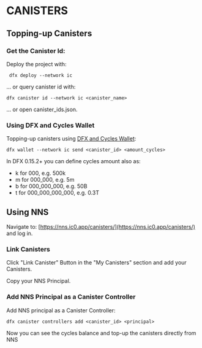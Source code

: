 # CANISTERS

## Topping-up Canisters

### Get the Canister Id:

Deploy the project with:

```shell
 dfx deploy --network ic
```
... or query canister id with:

```shell
dfx canister id --network ic <canister_name>
```
... or open canister_ids.json.

### Using DFX and Cycles Wallet

Topping-up canisters using [DFX and Cycles Wallet](DFX_Wallet.md):

```shell
dfx wallet --network ic send <canister_id> <amount_cycles>
```
In DFX 0.15.2+ you can define cycles amount also as:
- k for 000, e.g. 500k
- m for 000_000, e.g. 5m
- b for 000_000_000, e.g. 50B
- t for 000_000_000_000, e.g. 0.3T

## Using NNS
Navigate to: [https://nns.ic0.app/canisters/](https://nns.ic0.app/canisters/) and log in.

### Link Canisters
Click "Link Canister" Button in the "My Canisters" section and add your Canisters.

Copy your NNS Principal.

### Add NNS Principal as a Canister Controller

Add NNS principal as a Canister Controller:

```shell
dfx canister controllers add <canister_id> <principal>
```

Now you can see the cycles balance and top-up the canisters directly from NNS
